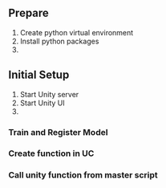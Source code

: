 ## Prepare

1. Create python virtual environment
2. Install python packages
3.


## Initial Setup

1. Start Unity server
2. Start Unity UI
3.


### Train and Register Model

### Create function in UC

### Call unity function from master script
